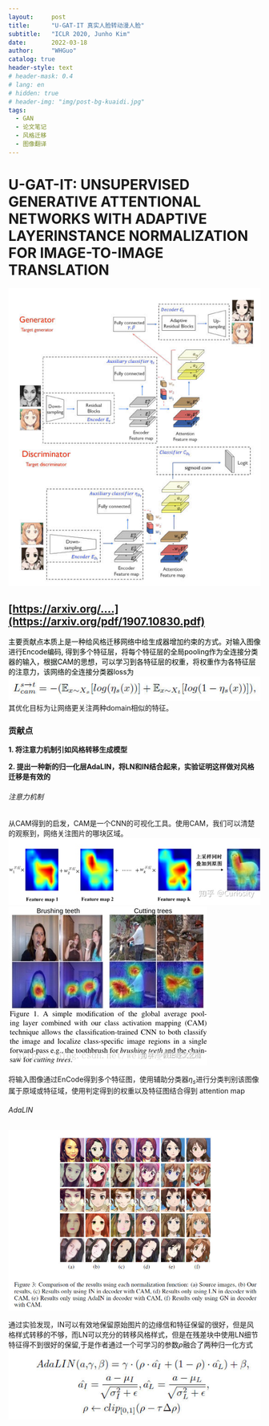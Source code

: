 ```yaml
---
layout:     post
title:      "U-GAT-IT 真实人脸转动漫人脸"
subtitle:   "ICLR 2020, Junho Kim"
date:       2022-03-18
author:     "WHGuo"
catalog: true
header-style: text
# header-mask: 0.4
# lang: en
# hidden: true
# header-img: "img/post-bg-kuaidi.jpg"
tags:
  - GAN
  - 论文笔记
  - 风格迁移
  - 图像翻译
---
```


# U-GAT-IT: UNSUPERVISED GENERATIVE ATTENTIONAL NETWORKS WITH ADAPTIVE LAYERINSTANCE NORMALIZATION FOR IMAGE-TO-IMAGE TRANSLATION

![网络结构](/img/U_GAT_IT/Snipaste_2022-03-20_22-34-34.jpg)

[https://arxiv.org/....](https://arxiv.org/pdf/1907.10830.pdf)
---

<font color='gay' font-weight='bolder'> 主要贡献点本质上是一种给风格迁移网络中给生成器增加约束的方式。对输入图像进行Encode编码, 得到多个特征层，将每个特征层的全局pooling作为全连接分类器的输入，根据CAM的思想，可以学习到各特征层的权重，将权重作为各特征层的注意力，该网络的全连接分类器loss为 </font>
![CAM](/img/U_GAT_IT/Snipaste_2022-03-26_20-09-40.jpg)
其优化目标为让网络更关注两种domain相似的特征。
### 贡献点
**1. 将注意力机制引如风格转移生成模型** 

**2. 提出一种新的归一化层AdaLIN，将LN和IN结合起来，实验证明这样做对风格迁移是有效的**

###### 注意力机制
从CAM得到的启发，CAM是一个CNN的可视化工具。使用CAM，我们可以清楚的观察到，网络关注图片的哪块区域。
![CAM](/img/U_GAT_IT/v2-a0a76e2d3fa0475c39a990ae26844bee_b.jpg)
![CAM](/img/U_GAT_IT/v2-a2b7d9ca5ab237a674ec8ebb808350ed_b.jpg)

将输入图像通过EnCode得到多个特征图，使用辅助分类器$\eta_s$进行分类判别该图像属于原域或特征域，使用判定得到的权重以及特征图结合得到 attention map
###### AdaLIN
![AdaLIN](/img/U_GAT_IT/Snipaste_2022-03-21_09-52-52.jpg)

通过实验发现，IN可以有效地保留原始图片的边缘信和特征保留的很好，但是风格样式转移的不够，而LN可以充分的转移风格样式，但是在残差块中使用LN细节特征得不到很好的保留,于是作者通过一个可学习的参数$\rho$融合了两种归一化方式
![AdaLIN](/img/U_GAT_IT/Snipaste_2022-03-21_09-55-09.jpg)
